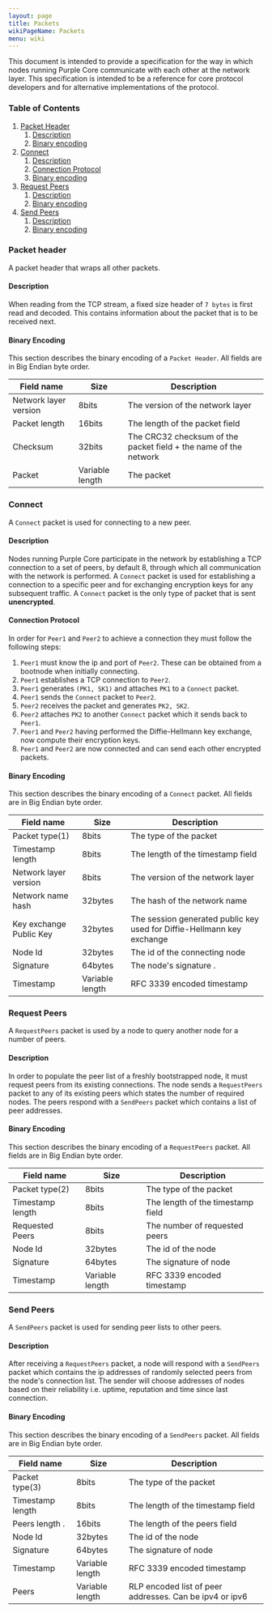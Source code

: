```yaml
---
layout: page
title: Packets
wikiPageName: Packets
menu: wiki
---
```


This document is intended to provide a specification for the way in which nodes running Purple Core communicate with each other at the network layer. This specification is intended to be a reference for core protocol developers and for alternative implementations of the protocol.

### Table of Contents
1. [Packet Header](#packet-header)
   1. [Description](#packet-header-description)
   2. [Binary encoding](#packet-header-binary-encoding)
2. [Connect](#connect)
   1. [Description](#connect-description)
   2. [Connection Protocol](#connect-protocol)
   2. [Binary encoding](#connect-bin-encoding)
3. [Request Peers](#request-peers)
   1. [Description](#request-peers-description)
   2. [Binary encoding](#request-peers-encoding)
4. [Send Peers](#send-peers)
   1. [Description](#send-peers-description)
   2. [Binary encoding](#send-peers-bin-encoding)

### Packet header <a name="packet-header"></a>
A packet header that wraps all other packets.

#### Description <a name="packet-header-description"></a>
When reading from the TCP stream, a fixed size header of `7 bytes` is first read and decoded. This contains information about the packet that is to be received next.

#### Binary Encoding <a name="packet-header-binary-encoding"></a>
This section describes the binary encoding of a `Packet Header`. All fields are in Big Endian byte order.

| Field name               | Size            | Description                                                           |
| -------------------------|-----------------| ----------------------------------------------------------------------|
| Network layer version    | 8bits           | The version of the network layer                                      |
| Packet length            | 16bits          | The length of the packet field                                        |
| Checksum                 | 32bits          | The CRC32 checksum of the packet field + the name of the network      |
| Packet                   | Variable length | The packet                                                            |


### Connect <a name="connect"></a>
A `Connect` packet is used for connecting to a new peer.

#### Description <a name="connect-description"></a>
Nodes running Purple Core participate in the network by establishing a TCP connection to a set of peers, by default 8, through which all communication with the network is performed. A `Connect` packet is used for establishing a connection to a specific peer and for exchanging encryption keys for any subsequent traffic. A `Connect` packet is the only type of packet that is sent **unencrypted**. 

#### Connection Protocol <a name="connect-protocol"></a>
In order for `Peer1` and `Peer2` to achieve a connection they must follow the following steps:
1. `Peer1` must know the ip and port of `Peer2`. These can be obtained from a bootnode when initially connecting.
2. `Peer1` establishes a TCP connection to `Peer2`.
3. `Peer1` generates `(PK1, SK1)` and attaches `PK1` to a `Connect` packet.
4. `Peer1` sends the `Connect` packet to `Peer2`.
5. `Peer2` receives the packet and generates `PK2, SK2`.
6. `Peer2` attaches `PK2` to another `Connect` packet which it sends back to `Peer1`.
7. `Peer1` and `Peer2` having performed the Diffie-Hellmann key exchange, now compute their encryption keys.
8. `Peer1` and `Peer2` are now connected and can send each other encrypted packets.

#### Binary Encoding <a name="connect-bin-encoding"></a>
This section describes the binary encoding of a `Connect` packet. All fields are in Big Endian byte order.

| Field name               | Size            | Description                                                           |
| -------------------------|-----------------| ----------------------------------------------------------------------|
| Packet type(1)           | 8bits           | The type of the packet                                                |
| Timestamp length         | 8bits           | The length of the timestamp field                                     |
| Network layer version    | 8bits           | The version of the network layer                                      |
| Network name hash        | 32bytes         | The hash of the network name                                          |
| Key exchange Public Key  | 32bytes         | The session generated public key used for Diffie-Hellmann key exchange|
| Node Id                  | 32bytes         | The id of the connecting node                                         |
| Signature                | 64bytes         | The node's signature .                                                |
| Timestamp                | Variable length | RFC 3339 encoded timestamp                                            |

### Request Peers <a name="request-peers"></a>
A `RequestPeers` packet is used by a node to query another node for a number of peers.

#### Description <a name="request-peers-description"></a>
In order to populate the peer list of a freshly bootstrapped node, it must request peers from its existing connections. The node sends a `RequestPeers` packet to any of its existing peers which states the number of required nodes. The peers respond with a `SendPeers` packet which contains a list of peer addresses. 

#### Binary Encoding <a name="request-peers-bin-encoding"></a>
This section describes the binary encoding of a `RequestPeers` packet. All fields are in Big Endian byte order.

| Field name               | Size            | Description                                                           |
| -------------------------|-----------------| ----------------------------------------------------------------------|
| Packet type(2)           | 8bits           | The type of the packet                                                |
| Timestamp length         | 8bits           | The length of the timestamp field                                     |
| Requested Peers          | 8bits           | The number of requested peers                                         |
| Node Id                  | 32bytes         | The id of the node                                                    |
| Signature                | 64bytes         | The signature of node                                                 |
| Timestamp                | Variable length | RFC 3339 encoded timestamp                                            |

### Send Peers <a name="send-peers"></a>
A `SendPeers` packet is used for sending peer lists to other peers.

#### Description <a name="send-peers-description"></a>
After receiving a `RequestPeers` packet, a node will respond with a `SendPeers` packet which contains the ip addresses of randomly selected peers from the node's connection list. The sender will choose addresses of nodes based on their reliability i.e. uptime, reputation and time since last connection.

#### Binary Encoding <a name="send-peers-bin-encoding"></a>
This section describes the binary encoding of a `SendPeers` packet. All fields are in Big Endian byte order.

| Field name               | Size            | Description                                                           |
| -------------------------|-----------------| ----------------------------------------------------------------------|
| Packet type(3)           | 8bits           | The type of the packet                                                |
| Timestamp length         | 8bits           | The length of the timestamp field                                     |
| Peers length .           | 16bits          | The length of the peers field                                         |
| Node Id                  | 32bytes         | The id of the node                                                    |
| Signature                | 64bytes         | The signature of node                                                 |
| Timestamp                | Variable length | RFC 3339 encoded timestamp                                            |
| Peers                    | Variable length | RLP encoded list of peer addresses. Can be ipv4 or ipv6               |
